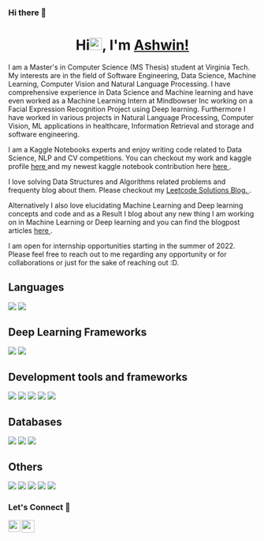 ### Hi there 👋

<!--
**AshwinRachha/AshwinRachha** is a ✨ _special_ ✨ repository because its `README.md` (this file) appears on your GitHub profile.

Here are some ideas to get you started:

- 🔭 I’m currently working on ...
- 🌱 I’m currently learning ...
- 👯 I’m looking to collaborate on ...
- 🤔 I’m looking for help with ...
- 💬 Ask me about ...
- 📫 How to reach me: ...
- 😄 Pronouns: ...
- ⚡ Fun fact: ...
-->

<!--
```
![Visitor Count](https://profile-counter.glitch.me/AshwinRachha/count.svg)
```
-->




<h1 align="center">Hi<img src="https://media.giphy.com/media/hvRJCLFzcasrR4ia7z/giphy.gif" width="25px">, I'm <a href="https://ashwinrachha.github.io/home/">Ashwin!</a></h1>

I am a Master's in Computer Science (MS Thesis) student at Virginia Tech. My interests are in the field of Software Engineering, Data Science, Machine Learning, Computer Vision and Natural Language Processing. I have comprehensive experience in Data Science and Machine learning and have even worked as a Machine Learning Intern at Mindbowser Inc working on a Facial Expression Recognition Project using Deep learning. Furthermore I have worked in various projects in Natural Language Processing, Computer Vision, ML applications in healthcare, Information Retrieval and storage and software engineering. 

I am a Kaggle Notebooks experts and enjoy writing code related to Data Science, NLP and CV competitions. You can checkout my work and kaggle profile  <a href="https://www.kaggle.com/ashwinrachha1"> here  </a> and my newest kaggle notebook contribution here <a href="https://www.kaggle.com/ashwinrachha1/finding-similar-question-pairs"> here  </a>.

I love solving Data Structures and Algorithms related problems and frequenty blog about them. Please checkout my  <a href="https://www.kaggle.com/ashwinrachha1/finding-similar-question-pairs">  Leetcode Solutions Blog.   </a>.

Alternatively I also love elucidating Machine Learning and Deep learning concepts and code and as a Result I blog about any new thing I am working on in Machine Learning or Deep learning and you can find the blogpost articles <a href="https://ashwinrachha.github.io/blogpost/"> here </a>. 

I am open for internship opportunities starting in the summer of 2022. Please feel free to reach out to me regarding any opportunity or for collaborations or just for the sake of reaching out :D.


## Languages 
<span><img src="https://img.icons8.com/color/48/000000/python.png"/></span>
<img src="https://img.icons8.com/color/48/000000/c-plus-plus-logo.png"/>

## Deep Learning Frameworks
<span><img src="https://img.icons8.com/color/48/000000/tensorflow.png"/></span>
<img src="https://img.icons8.com/external-becris-lineal-color-becris/64/000000/external-machine-learning-fintech-becris-lineal-color-becris.png"/>


## Development tools and frameworks
<span><img src="https://img.icons8.com/color/48/000000/html-5.png"/></span>
<img src="https://img.icons8.com/color/48/000000/css3.png"/>
<img src="https://img.icons8.com/color/48/000000/bootstrap.png"/>
<img src="https://img.icons8.com/plasticine/48/000000/react.png"/>
<img src="https://img.icons8.com/external-tal-revivo-shadow-tal-revivo/24/000000/external-django-a-high-level-python-web-framework-that-encourages-rapid-development-logo-shadow-tal-revivo.png"/>

## Databases
<span><img src="https://img.icons8.com/ios/50/000000/mysql-logo.png"/></span>
<img src="https://img.icons8.com/color/50/000000/postgreesql.png"/>
<img src="https://img.icons8.com/color/48/000000/mongodb.png"/>

## Others
<span><img src="https://img.icons8.com/color/48/000000/linux.png"/></span>
<img src="https://img.icons8.com/color/48/000000/amazon-web-services.png" />
<img src="https://img.icons8.com/color/48/000000/git.png"/>
<img src="https://img.icons8.com/dusk/64/000000/docker.png"/>
<img src="https://img.icons8.com/color/48/000000/heroku.png"/>


### Let's Connect 🔗
<a href="https://www.linkedin.com/in/ashwinrachha/">
  <img align="left" width="24px" src="https://cdn.jsdelivr.net/npm/simple-icons@v3/icons/linkedin.svg"  />
</a>

<a href="mailto:ashwinr@vt.edu">
  <img align="left" width="26px" src="https://cdn.jsdelivr.net/npm/simple-icons@v3/icons/gmail.svg" />
</a>


